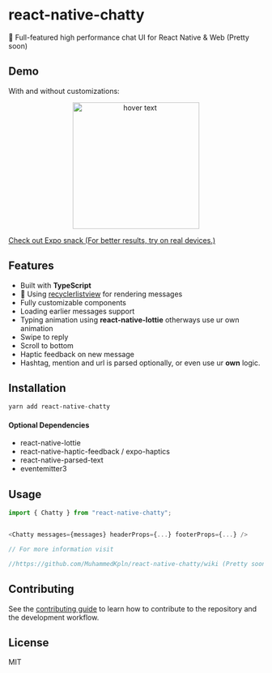 # react-native-chatty

💬 Full-featured high performance chat UI for React Native & Web (Pretty soon)

## Demo 

With and without customizations: 
<p align="center">
  <img src="https://i.imgur.com/k7G9Yog.png" width="250" title="hover text">
</p>


[Check out Expo snack (For better results, try on real devices.)](https://snack.expo.dev/@muhammedkpln/react-native-chatty-example)

## Features
- Built with **TypeScript**
- 🚀 Using [recyclerlistview](https://github.com/Flipkart/recyclerlistview) for rendering messages
- Fully customizable components
- Loading earlier messages support
- Typing animation using **react-native-lottie** otherways use ur own animation
- Swipe to reply
- Scroll to bottom
- Haptic feedback on new message
- Hashtag, mention and url is parsed optionally, or even use ur **own** logic.


## Installation

```sh
yarn add react-native-chatty
```
#### Optional Dependencies

- react-native-lottie
- react-native-haptic-feedback / expo-haptics
- react-native-parsed-text
- eventemitter3



## Usage

```js
import { Chatty } from "react-native-chatty";


<Chatty messages={messages} headerProps={...} footerProps={...} />

// For more information visit

//https://github.com/MuhammedKpln/react-native-chatty/wiki (Pretty soon!)

```

## Contributing

See the [contributing guide](CONTRIBUTING.md) to learn how to contribute to the repository and the development workflow.

## License

MIT
